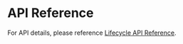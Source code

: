 # API Reference

For API details, please reference [Lifecycle API Reference](https://aep-sdks.gitbook.io/docs/foundation-extensions/mobile-core/lifecycle/lifecycle-api-reference).

